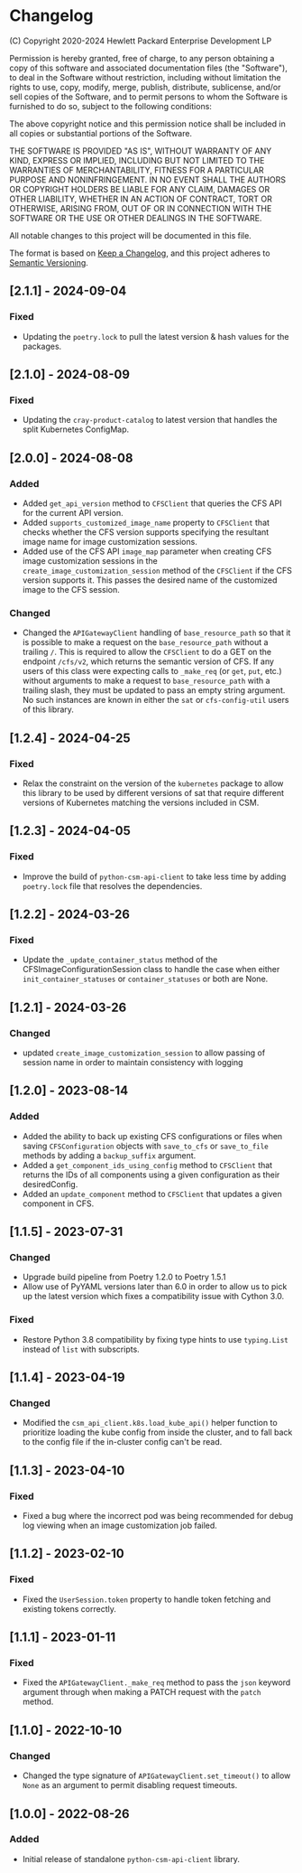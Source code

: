 # Changelog

(C) Copyright 2020-2024 Hewlett Packard Enterprise Development LP

Permission is hereby granted, free of charge, to any person obtaining a
copy of this software and associated documentation files (the "Software"),
to deal in the Software without restriction, including without limitation
the rights to use, copy, modify, merge, publish, distribute, sublicense,
and/or sell copies of the Software, and to permit persons to whom the
Software is furnished to do so, subject to the following conditions:

The above copyright notice and this permission notice shall be included
in all copies or substantial portions of the Software.

THE SOFTWARE IS PROVIDED "AS IS", WITHOUT WARRANTY OF ANY KIND, EXPRESS OR
IMPLIED, INCLUDING BUT NOT LIMITED TO THE WARRANTIES OF MERCHANTABILITY,
FITNESS FOR A PARTICULAR PURPOSE AND NONINFRINGEMENT. IN NO EVENT SHALL
THE AUTHORS OR COPYRIGHT HOLDERS BE LIABLE FOR ANY CLAIM, DAMAGES OR
OTHER LIABILITY, WHETHER IN AN ACTION OF CONTRACT, TORT OR OTHERWISE,
ARISING FROM, OUT OF OR IN CONNECTION WITH THE SOFTWARE OR THE USE OR
OTHER DEALINGS IN THE SOFTWARE.

All notable changes to this project will be documented in this file.

The format is based on [Keep a Changelog](https://keepachangelog.com/en/1.0.0/),
and this project adheres to [Semantic Versioning](https://semver.org/spec/v2.0.0.html).

## [2.1.1] - 2024-09-04

### Fixed
- Updating the `poetry.lock` to pull the latest version & hash values for the packages.

## [2.1.0] - 2024-08-09

### Fixed
- Updating the `cray-product-catalog` to latest version that handles the split Kubernetes ConfigMap.

## [2.0.0] - 2024-08-08

### Added
- Added `get_api_version` method to `CFSClient` that queries the CFS API for the
  current API version.
- Added `supports_customized_image_name` property to `CFSClient` that checks
  whether the CFS version supports specifying the resultant image name for
  image customization sessions.
- Added use of the CFS API `image_map` parameter when creating CFS image
  customization sessions in the `create_image_customization_session` method of
  the `CFSClient` if the CFS version supports it. This passes the desired name
  of the customized image to the CFS session.

### Changed
- Changed the `APIGatewayClient` handling of `base_resource_path` so that it is
  possible to make a request on the `base_resource_path` without a trailing `/`.
  This is required to allow the `CFSClient` to do a GET on the endpoint
  `/cfs/v2`, which returns the semantic version of CFS. If any users of this
  class were expecting calls to `_make_req` (or `get`, `put`, etc.) without
  arguments to make a request to `base_resource_path` with a trailing slash,
  they must be updated to pass an empty string argument. No such instances are
  known in either the `sat` or `cfs-config-util` users of this library.

## [1.2.4] - 2024-04-25

### Fixed
- Relax the constraint on the version of the `kubernetes` package to allow this
  library to be used by different versions of sat that require different
  versions of Kubernetes matching the versions included in CSM.

## [1.2.3] - 2024-04-05

### Fixed
- Improve the build of `python-csm-api-client` to take less time by
  adding `poetry.lock` file that resolves the dependencies.

## [1.2.2] - 2024-03-26

### Fixed
- Update the `_update_container_status` method of the 
  CFSImageConfigurationSession class to handle the case when either
  `init_container_statuses` or `container_statuses` or both are None.

## [1.2.1] - 2024-03-26

### Changed
- updated `create_image_customization_session` to allow passing of session name 
  in order to maintain consistency with logging

## [1.2.0] - 2023-08-14

### Added
- Added the ability to back up existing CFS configurations or files when saving
  `CFSConfiguration` objects with `save_to_cfs` or `save_to_file` methods by
  adding a `backup_suffix` argument.
- Added a `get_component_ids_using_config` method to `CFSClient` that returns
  the IDs of all components using a given configuration as their desiredConfig.
- Added an `update_component` method to `CFSClient` that updates a given
  component in CFS.

## [1.1.5] - 2023-07-31

### Changed
- Upgrade build pipeline from Poetry 1.2.0 to Poetry 1.5.1
- Allow use of PyYAML versions later than 6.0 in order to allow us to pick up
  the latest version which fixes a compatibility issue with Cython 3.0.

### Fixed
- Restore Python 3.8 compatibility by fixing type hints to use `typing.List`
  instead of `list` with subscripts.

## [1.1.4] - 2023-04-19

### Changed
- Modified the `csm_api_client.k8s.load_kube_api()` helper function to prioritize
  loading the kube config from inside the cluster, and to fall back to the config
  file if the in-cluster config can't be read.

## [1.1.3] - 2023-04-10

### Fixed
- Fixed a bug where the incorrect pod was being recommended for debug log
  viewing when an image customization job failed.

## [1.1.2] - 2023-02-10

### Fixed
- Fixed the `UserSession.token` property to handle token fetching and existing
  tokens correctly.

## [1.1.1] - 2023-01-11

### Fixed
- Fixed the `APIGatewayClient._make_req` method to pass the `json` keyword
  argument through when making a PATCH request with the `patch` method.

## [1.1.0] - 2022-10-10

### Changed
- Changed the type signature of `APIGatewayClient.set_timeout()` to allow
  `None` as an argument to permit disabling request timeouts.

## [1.0.0] - 2022-08-26

### Added
- Initial release of standalone `python-csm-api-client` library.
